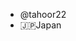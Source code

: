 - @tahoor22
- 🇯🇵Japan
<!---
tahoor22/tahoor22 is a ✨ special ✨ repository because its `README.md` (this file) appears on your GitHub profile.
You can click the Preview link to take a look at your changes.
--->

